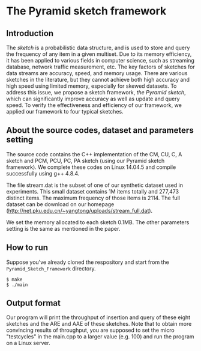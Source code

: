 # The Pyramid sketch framework

## Introduction

The *sketch* is a probabilistic data structure, and is used to store and query the frequency of any item in a given multiset. Due to its memory efficiency, it has been applied to various fields in computer science, such as streaming database, network traffic measurement, etc. The key factors of sketches for data streams are accuracy, speed, and memory usage. There are various sketches in the literature, but they cannot achieve both high accuracy and high speed using limited memory, especially for skewed datasets. To address this issue, we propose a sketch framework, *the Pyramid sketch*, which can significantly improve accuracy as well as update and query speed. To verify the effectiveness and efficiency of our framework, we applied our framework to four typical sketches.

## About the source codes, dataset and parameters setting

The source code contains the C++ implementation of the CM, CU, C, A sketch and PCM, PCU, PC, PA sketch (using our Pyramid sketch framework). We complete these codes on Linux 14.04.5 and compile successfully using g++ 4.8.4. 

The file stream.dat is the subset of one of our synthetic dataset used in experiments. This small dataset contains 1M items totally and 277,473 distinct items. The maximum frequency of those items is 2114. The full dataset can be download on our homepage (http://net.pku.edu.cn/~yangtong/uploads/stream_full.dat).

We set the memory allocated to each sketch 0.1MB. The other parameters setting is the same as mentioned in the paper.


## How to run

Suppose you've already cloned the respository and start from the `Pyramid_Sketch_Framework` directory.
	
	$ make 
	$ ./main


## Output format

Our program will print the throughput of insertion and query of these eight sketches and the ARE and AAE of these sketches. Note that to obtain more convincing results of throughput, you are supposed to set the micro "testcycles" in the main.cpp to a larger value (e.g. 100) and run the program on a Linux server.

